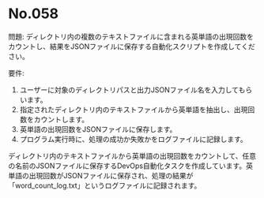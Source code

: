# No.058

問題: ディレクトリ内の複数のテキストファイルに含まれる英単語の出現回数をカウントし、結果をJSONファイルに保存する自動化スクリプトを作成してください。

要件:

1. ユーザーに対象のディレクトリパスと出力JSONファイル名を入力してもらいます。
1. 指定されたディレクトリ内のテキストファイルから英単語を抽出し、出現回数をカウントします。
1. 英単語の出現回数をJSONファイルに保存します。
1. プログラム実行時に、処理の成功か失敗かをログファイルに記録します。

ディレクトリ内のテキストファイルから英単語の出現回数をカウントして、任意の名前のJSONファイルに保存するDevOps自動化タスクを作成しています。英単語の出現回数がJSONファイルに保存され、処理の結果が「word_count_log.txt」というログファイルに記録されます。
